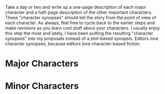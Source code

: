 
Take a day or two and write up a one-page description of each major character and a half-page description of the other important characters.  These "character synopses" should tell the story from the point of view of each character. As always, feel free to cycle back to the earlier steps and make revisions as you learn cool stuff about your characters. I usually enjoy this step the most and lately, I have been putting the resulting "character synopses" into my proposals instead of a plot-based synopsis. Editors love character synopses, because editors love character-based fiction. 

# Major Characters

# Minor Characters

